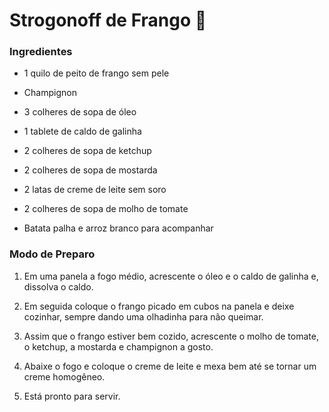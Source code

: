 # Strogonoff de Frango :chicken:

### Ingredientes

- 1 quilo de peito de frango sem pele

- Champignon
- 3 colheres de sopa de óleo
- 1 tablete de caldo de galinha
- 2 colheres de sopa de ketchup
- 2 colheres de sopa de mostarda
- 2 latas de creme de leite sem soro
- 2 colheres de sopa de molho de tomate
- Batata palha e arroz branco para acompanhar

### Modo de Preparo

1. Em uma panela a fogo médio, acrescente o óleo e o caldo de galinha e, dissolva o caldo. 

2. Em seguida coloque o frango picado em cubos na panela e deixe cozinhar, sempre dando uma olhadinha para não queimar.
 
3. Assim que o frango estiver bem cozido, acrescente o molho de tomate, o ketchup, a mostarda e champignon a gosto.
 
4. Abaixe o fogo e coloque o creme de leite e mexa bem até se tornar um creme homogêneo.
 
5. Está pronto para servir.
